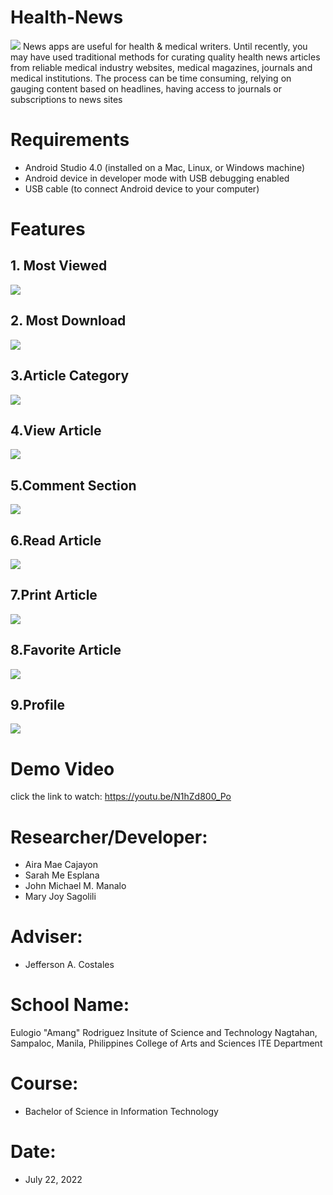 # Health-News
![](image/0.png)
News apps are useful for health & medical writers. Until recently, you may have used traditional methods for curating quality health news articles from reliable medical industry websites, medical magazines, journals and medical institutions. The process can be time consuming, relying on gauging content based on headlines, having access to journals or subscriptions to news sites
# Requirements
* Android Studio 4.0 (installed on a Mac, Linux, or Windows machine)
* Android device in developer mode with USB debugging enabled
* USB cable (to connect Android device to your computer)
# Features
## 1. Most Viewed
![](image/1.png)
## 2. Most Download
![](image/2.png)
## 3.Article Category
![](image/3.png)
## 4.View Article
![](image/4.png)
## 5.Comment Section
![](image/5.png)
## 6.Read Article
![](image/6.png)
## 7.Print Article
![](image/7.png)
## 8.Favorite Article
![](image/8.png)
## 9.Profile
![](image/9.png)







# Demo Video
click the link to watch: https://youtu.be/N1hZd800_Po
# Researcher/Developer:
* Aira Mae Cajayon
* Sarah Me Esplana
* John Michael M. Manalo
* Mary Joy Sagolili
# Adviser:
* Jefferson A. Costales
# School Name:
Eulogio "Amang" Rodriguez Insitute of Science and Technology
Nagtahan, Sampaloc, Manila, Philippines
College of Arts and Sciences
ITE Department
# Course:
* Bachelor of Science in Information Technology
# Date:
* July 22, 2022

